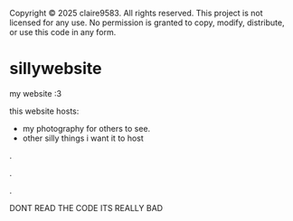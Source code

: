 Copyright © 2025 claire9583. All rights reserved.
This project is not licensed for any use. No permission is granted to copy, modify, distribute, or use this code in any form.


# sillywebsite
my website :3

this website hosts:
- my photography for others to see.
- other silly things i want it to host

.

.

.

DONT READ THE CODE ITS REALLY BAD
